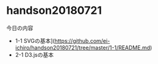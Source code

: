 # handson20180721

今日の内容
* 1-1 SVGの基本](https://github.com/ei-ichiro/handson20180721/tree/master/1-1/README.md)
* 2-1 D3.jsの基本
